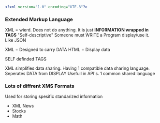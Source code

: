 ``` XML
<?xml version="1.0" encoding="UTF-8"?>
```

### Extended Markup Language

XML = wierd.
Does not do anything. It is just **INFORMATION wrapped in TAGS**
"Self-descriptive" Someone must WRITE a Program display/use it. Like JSON

XML = Designed to carry DATA
HTML = Display data

SELF definded TAGS

XML simplifies data sharing. Having 1 compatible data sharing language.
Seperates DATA from DISPLAY
Usefull in API's. 1 common shared language


### Lots of diffrent XMS Formats

Used for storing spesific standarized information

- XML News
- Stocks
- Math
